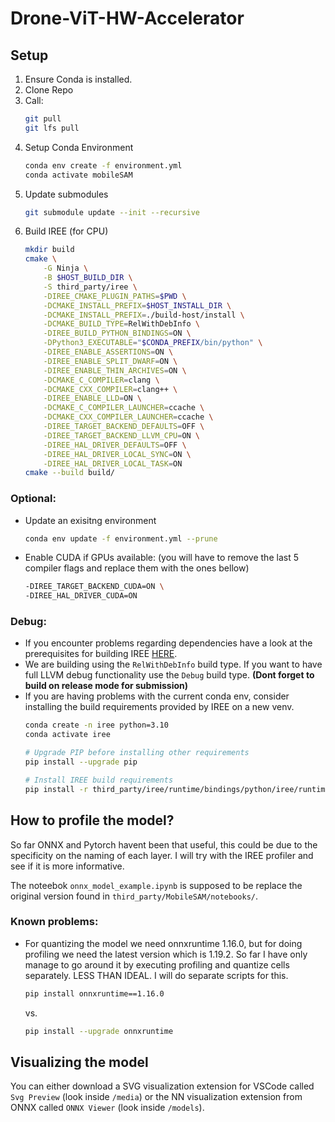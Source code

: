 # Drone-ViT-HW-Accelerator

## Setup

1. Ensure Conda is installed.
2. Clone Repo
3. Call:
   ```bash
   git pull
   git lfs pull
    ```
4. Setup Conda Environment
    ```bash
    conda env create -f environment.yml
    conda activate mobileSAM
    ```
5. Update submodules
    ```bash
    git submodule update --init --recursive
    ```
6. Build IREE (for CPU)
    ```bash
    mkdir build
    cmake \
        -G Ninja \
        -B $HOST_BUILD_DIR \
        -S third_party/iree \
        -DIREE_CMAKE_PLUGIN_PATHS=$PWD \
        -DCMAKE_INSTALL_PREFIX=$HOST_INSTALL_DIR \
        -DCMAKE_INSTALL_PREFIX=./build-host/install \
        -DCMAKE_BUILD_TYPE=RelWithDebInfo \
        -DIREE_BUILD_PYTHON_BINDINGS=ON \
        -DPython3_EXECUTABLE="$CONDA_PREFIX/bin/python" \
        -DIREE_ENABLE_ASSERTIONS=ON \
        -DIREE_ENABLE_SPLIT_DWARF=ON \
        -DIREE_ENABLE_THIN_ARCHIVES=ON \
        -DCMAKE_C_COMPILER=clang \
        -DCMAKE_CXX_COMPILER=clang++ \
        -DIREE_ENABLE_LLD=ON \
        -DCMAKE_C_COMPILER_LAUNCHER=ccache \
        -DCMAKE_CXX_COMPILER_LAUNCHER=ccache \
        -DIREE_TARGET_BACKEND_DEFAULTS=OFF \
        -DIREE_TARGET_BACKEND_LLVM_CPU=ON \
        -DIREE_HAL_DRIVER_DEFAULTS=OFF \
        -DIREE_HAL_DRIVER_LOCAL_SYNC=ON \
        -DIREE_HAL_DRIVER_LOCAL_TASK=ON
    cmake --build build/
    ```

### Optional:

- Update an exisitng environment
    ```bash
    conda env update -f environment.yml --prune
    ```
- Enable CUDA if GPUs available: (you will have to remove the last 5 compiler flags and replace them with the ones bellow)
    ```bash
    -DIREE_TARGET_BACKEND_CUDA=ON \
    -DIREE_HAL_DRIVER_CUDA=ON
    ```

### Debug:
- If you encounter problems regarding dependencies have a look at the prerequisites for building IREE [HERE](https://iree.dev/building-from-source/getting-started/#prerequisites).
- We are building using the `RelWithDebInfo` build type. If you want to have full LLVM debug functionality use the `Debug` build type. **(Dont forget to build on release mode for submission)**
- If you are having problems with the current conda env, consider installing the build requirements provided by IREE on a new venv.
    ```bash
    conda create -n iree python=3.10
    conda activate iree

    # Upgrade PIP before installing other requirements
    pip install --upgrade pip

    # Install IREE build requirements
    pip install -r third_party/iree/runtime/bindings/python/iree/runtime/build_requirements.txt

## How to profile the model?

So far ONNX and Pytorch havent been that useful, this could be due to the specificity on the naming of each layer. I will try with the IREE profiler and see if it is more informative.

The noteebok `onnx_model_example.ipynb` is supposed to be replace the original version found in `third_party/MobileSAM/notebooks/`.

### Known problems:
- For quantizing the model we need onnxruntime 1.16.0, but for doing profiling we need the latest version which is 1.19.2. So far I have only manage to go around it by executing profiling and quantize cells separately. LESS THAN IDEAL. I will do separate scripts for this.
    ```bash
    pip install onnxruntime==1.16.0
    ```
    vs.
    ```bash
    pip install --upgrade onnxruntime
    ```

## Visualizing the model

You can either download a SVG visualization extension for VSCode called `Svg Preview` (look inside `/media`) or the NN visualization extension from ONNX called `ONNX Viewer` (look inside `/models`).
